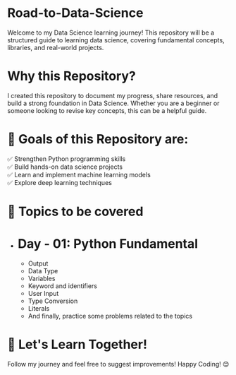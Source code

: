 # Road-to-Data-Science
Welcome to my Data Science learning journey! This repository will be a structured guide to learning data science, covering fundamental concepts, libraries, and real-world projects.

# Why this Repository?
I created this repository to document my progress, share resources, and build a strong foundation in Data Science. Whether you are a beginner or someone looking to revise key concepts, this can be a helpful guide.

# 🎯 Goals of this Repository are: 
✅ Strengthen Python programming skills  
✅ Build hands-on data science projects  
✅ Learn and implement machine learning models  
✅ Explore deep learning techniques  

# 📖 Topics to be covered 
- # Day - 01: Python Fundamental
    - Output
    - Data Type
    - Variables
    - Keyword and identifiers
    - User Input
    - Type Conversion
    - Literals
    - And finally, practice some problems related to the topics
      

# 🚀 Let's Learn Together!
Follow my journey and feel free to suggest improvements! Happy Coding! 😊
